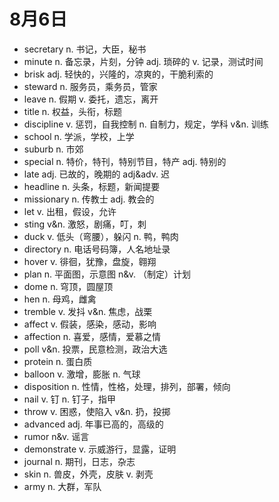 # 8月6日

- secretary n. 书记，大臣，秘书
- minute n. 备忘录，片刻，分钟 adj. 琐碎的 v. 记录，测试时间
- brisk adj. 轻快的，兴隆的，凉爽的，干脆利索的
- steward n. 服务员，乘务员，管家
- leave n. 假期 v. 委托，遗忘，离开
- title n. 权益，头衔，标题
- discipline v. 惩罚，自我控制 n. 自制力，规定，学科 v&n. 训练
- school n. 学派，学校，上学
- suburb n. 市郊
- special n. 特价，特刊，特别节目，特产 adj. 特别的
- late adj. 已故的，晚期的 adj&adv. 迟
- headline n. 头条，标题，新闻提要
- missionary n. 传教士 adj. 教会的
- let v. 出租，假设，允许
- sting v&n. 激怒，剧痛，叮，刺
- duck v. 低头（弯腰），躲闪 n. 鸭，鸭肉
- directory n. 电话号码簿，人名地址录
- hover v. 徘徊，犹豫，盘旋，翱翔
- plan n. 平面图，示意图 n&v. （制定）计划
- dome n. 穹顶，圆屋顶
- hen n. 母鸡，雌禽
- tremble v. 发抖 v&n. 焦虑，战栗
- affect v. 假装，感染，感动，影响
- affection n. 喜爱，感情，爱慕之情
- poll v&n. 投票，民意检测，政治大选
- protein n. 蛋白质
- balloon v. 激增，膨胀 n. 气球
- disposition n. 性情，性格，处理，排列，部署，倾向
- nail v. 钉 n. 钉子，指甲
- throw v. 困惑，使陷入 v&n. 扔，投掷
- advanced adj. 年事已高的，高级的
- rumor n&v. 谣言
- demonstrate v. 示威游行，显露，证明
- journal n. 期刊，日志，杂志
- skin n. 兽皮，外壳，皮肤 v. 剥壳
- army n. 大群，军队
